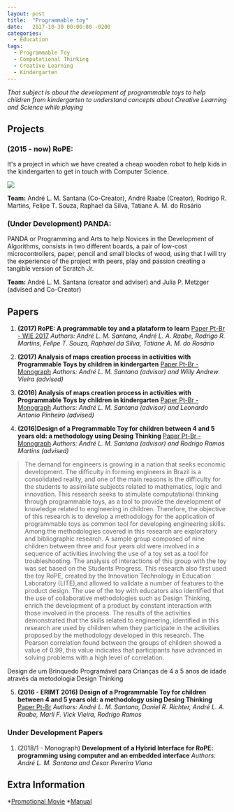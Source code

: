 ```yaml
---
layout: post
title:  "Programmable toy"
date:   2017-10-30 00:00:00 -0200
categories:
  - Education
tags:
  - Programmable Toy
  - Computational Thinking
  - Creative Learning
  - Kindergarten
---
```

*That subject is about the development of programmable toys to help children from kindergarten to understand concepts about Creative Learning and Science while playing*

## Projects

### **(2015 - now) RoPE:** 

It's a project in which we have created a cheap wooden robot to help kids in the kindergarten to get in touch with Computer Science.

![](https://i.imgur.com/ykO5jSC.png)

**Team:** André L. M. Santana (Co-Creator), André Raabe (Creator), Rodrigo R. Martins, Felipe T. Souza, Raphael da Silva, Tatiane A. M. do Rosário 

### **(Under Development) PANDA:** 

PANDA or Programming and Arts to help Novices in the Development of Algorithms, consists in two different boards, a pair of low-cost microcontrollers, paper, pencil and small blocks of wood, using that I will try the experience of the project with peers, play and passion creating a tangible version of Scratch Jr.

**Team:** André L. M. Santana (creator and adviser) and Julia P. Metzger (advised and Co-Creator)

## Papers

1. **(2017) RoPE: A programmable toy and a plataform to learn**
[Paper Pt-Br - WIE 2017](http://www.br-ie.org/pub/index.php/wie/article/view/7349/5147)
*Authors: André L. M. Santana, André L. A. Raabe, Rodrigo R. Martins, Felipe T. Souza, Raphael da Silva, Tatiane A. M. do Rosário*

2. **(2017) Analysis of maps creation process in activities with Programmable Toys by children in kindergarten**
[Paper Pt-Br - Monograph](https://drive.google.com/open?id=1MswUNltR5g8hKVTQloTvbSE4PIY1eaLQ)
*Authors: André L. M. Santana (advisor) and Willy Andrew Vieira (advised)*

3. **(2016) Analysis of maps creation process in activities with Programmable Toys by children in kindergarten**
[Paper Pt-Br - Monograph](https://drive.google.com/open?id=1v9QnDwZ0BDKC2g2JI3Tb_r59k30pQtIX)
*Authors: André L. M. Santana (advisor) and Leonardo Antonio Pinheiro (advised)*

4. **(2016)Design of a Programmable Toy for children between 4 and 5 years old: a methodology using Desing Thinking**
[Paper Pt-Br - Monograph](https://drive.google.com/open?id=1vYOooOSqEHLtFQwVO0byVC4bGYAsMtnG)
*Authors: André L. M. Santana (advisor) and Rodrigo Ramos Martins (advised)*
	
> The demand for engineers is growing in a nation that seeks economic development. The difficulty in forming engineers in Brazil is a consolidated reality, and one of the main reasons is the difficulty for the students to assimilate subjects related to mathematics, logic and innovation. This research seeks to stimulate computational thinking through programmable toys, as a tool to provide the development of knowledge related to engineering in children. Therefore, the objective of this research is to develop a methodology for the application of programmable toys as common tool for developing engineering skills. Among the methodologies covered in this research are exploratory and bibliographic research. A sample group composed of nine children between three and four years old were involved in a sequence of activities involving the use of a toy set as a tool for troubleshooting. The analysis of interactions of this group with the toy was set based on the Students Progress. This research also first used the toy RoPE, created by the Innovation Technology in Education Laboratory (LITE),and allowed to validate a number of features to the product design. The use of the toy with educators also identified that the use of collaborative methodologies such as Design Thinking, enrich the development of a product by constant interaction with those involved in the process. The results of the activities demonstrated that the skills related to engineering, identified in this research are used by children when they participate in the activities proposed by the methodology developed in this research. The Pearson correlation found between the groups of children showed a value of 0.99, this value indicates that participants have advanced in solving problems with a high level of correlation.

Design de um Brinquedo Programável para Crianças de 4 a 5 anos de idade através da metodologia Design Thinking

5. **(2016 - ERIMT 2016) Design of a Programmable Toy for children between 4 and 5 years old: a methodology using Desing Thinking**
[Paper Pt-Br](http://anaiserimt.ic.ufmt.br/index.php/erimt/article/view/58)
*Authors: André L. M. Santana, Daniel R. Richter, André L. A. Raabe, Marli F. Vick Vieira, Rodrigo Ramos*

### Under Development Papers

1. (2018/1 - Monograph) **Development of a Hybrid Interface for RoPE: programming using computer and an embedded interface** 
*Authors: André L. M. Santana and Cesar Pererira Viana*

## Extra Information

*[Promotional Movie](https://youtu.be/xFxnc6SHL-s)
*[Manual](http://lite.acad.univali.br/wp-content/uploads/2017/09/Manual-Vers%C3%A3o-Beta-0.2.pdf)